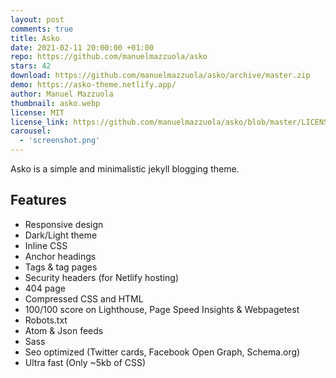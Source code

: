 ```yaml
---
layout: post
comments: true
title: Asko
date: 2021-02-11 20:00:00 +01:00
repo: https://github.com/manuelmazzuola/asko
stars: 42
download: https://github.com/manuelmazzuola/asko/archive/master.zip
demo: https://asko-theme.netlify.app/
author: Manuel Mazzuola
thumbnail: asko.webp
license: MIT
license_link: https://github.com/manuelmazzuola/asko/blob/master/LICENSE.md
carousel:
  - 'screenshot.png'
---
```


Asko is a simple and minimalistic jekyll blogging theme.

## Features ##

* Responsive design
* Dark/Light theme
* Inline CSS
* Anchor headings
* Tags & tag pages
* Security headers (for Netlify hosting)
* 404 page
* Compressed CSS and HTML
* 100/100 score on Lighthouse, Page Speed Insights & Webpagetest
* Robots.txt
* Atom & Json feeds
* Sass
* Seo optimized (Twitter cards, Facebook Open Graph, Schema.org)
* Ultra fast (Only ~5kb of CSS)
